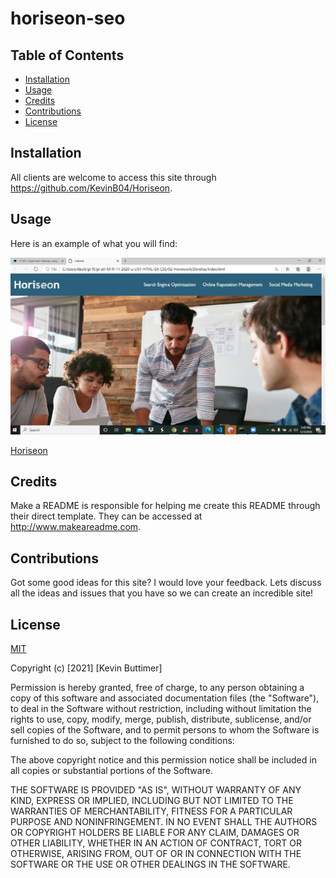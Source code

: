 # horiseon-seo

## Table of Contents
   - [Installation](#installation)
   - [Usage](#usage)
   - [Credits](#credits)
   - [Contributions](#Contributions)
   - [License](#license)

## Installation
All clients are welcome to access this site through https://github.com/KevinB04/Horiseon. 

## Usage
Here is an example of what you will find:

![horiseon-seo](/assets/screenshots/Horiseon1.jpg)

[Horiseon](https://kevinb04.github.io/horiseon-seo/)

## Credits
Make a README is responsible for helping me create this README through their direct template. They can be accessed at http://www.makeareadme.com.

## Contributions
Got some good ideas for this site? I would love your feedback. Lets discuss all the ideas and issues that you have so we can create an incredible site!

## License
[MIT](https://choosealicense.com/licenses/mit/)

Copyright (c) [2021] [Kevin Buttimer]

Permission is hereby granted, free of charge, to any person obtaining a copy
of this software and associated documentation files (the "Software"), to deal
in the Software without restriction, including without limitation the rights
to use, copy, modify, merge, publish, distribute, sublicense, and/or sell
copies of the Software, and to permit persons to whom the Software is
furnished to do so, subject to the following conditions:

The above copyright notice and this permission notice shall be included in all
copies or substantial portions of the Software.

THE SOFTWARE IS PROVIDED "AS IS", WITHOUT WARRANTY OF ANY KIND, EXPRESS OR
IMPLIED, INCLUDING BUT NOT LIMITED TO THE WARRANTIES OF MERCHANTABILITY,
FITNESS FOR A PARTICULAR PURPOSE AND NONINFRINGEMENT. IN NO EVENT SHALL THE
AUTHORS OR COPYRIGHT HOLDERS BE LIABLE FOR ANY CLAIM, DAMAGES OR OTHER
LIABILITY, WHETHER IN AN ACTION OF CONTRACT, TORT OR OTHERWISE, ARISING FROM,
OUT OF OR IN CONNECTION WITH THE SOFTWARE OR THE USE OR OTHER DEALINGS IN THE
SOFTWARE.
